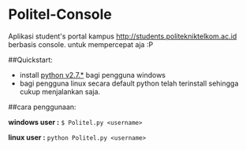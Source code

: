 Politel-Console
===============

Aplikasi student's portal kampus http://students.politekniktelkom.ac.id berbasis console. untuk mempercepat aja :P

##Quickstart:
* install [python v2.7.*](http://python.org/ftp/python/2.7.5/python-2.7.5.msi) bagi pengguna windows
* bagi pengguna linux secara default python telah terinstall sehingga cukup menjalankan saja.

##cara penggunaan: 

**windows user :** ```$ Politel.py <username>```

**linux user   :** ```python Politel.py <username>```



